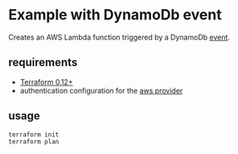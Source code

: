 # Example with DynamoDb event

Creates an AWS Lambda function triggered by a DynamoDb [event](https://docs.aws.amazon.com/lambda/latest/dg/invoking-lambda-function.html#supported-event-source-dynamo-db).

## requirements

- [Terraform 0.12+](https://www.terraform.io/)
- authentication configuration for the [aws provider](https://www.terraform.io/docs/providers/aws/)

## usage

```
terraform init
terraform plan
```
